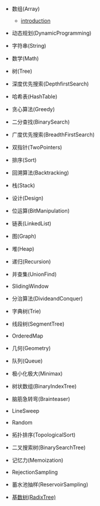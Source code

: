 
- 数组(Array)
     - [introduction](Array/README.md)
     
- 动态规划(DynamicProgramming)

- 字符串(String)

- 数学(Math)

- 树(Tree)

- 深度优先搜索(DepthfirstSearch)

- 哈希表(HashTable)

- 贪心算法(Greedy)

- 二分查找(BinarySearch)

- 广度优先搜索(BreadthFirstSearch)

- 双指针(TwoPointers)

- 排序(Sort)

- 回溯算法(Backtracking)

- 栈(Stack)

- 设计(Design)

- 位运算(BitManipulation)

- 链表(LinkedList)

- 图(Graph)

- 堆(Heap)

- 递归(Recursion)

- 并查集(UnionFind)

- SlidingWindow

- 分治算法(DivideandConquer)

- 字典树(Trie)

- 线段树(SegmentTree)

- OrderedMap

- 几何(Geometry)

- 队列(Queue)

- 极小化极大(Minimax)

- 树状数组(BinaryIndexTree)

- 脑筋急转弯(Brainteaser)

- LineSweep

- Random

- 拓扑排序(TopologicalSort)

- 二叉搜索树(BinarySearchTree)

- 记忆力(Memoization)

- RejectionSampling

- 蓄水池抽样(ReservoirSampling)

- [基数树(RadixTree)](cradix_tree/README.md)


